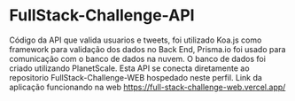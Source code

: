 # FullStack-Challenge-API

Código da API que valida usuarios e tweets, foi utilizado Koa.js como framework para validação dos dados no Back End, Prisma.io foi usado para comunicação com o banco de dados
na nuvem. O banco de dados foi criado utilizando PlanetScale.
Esta API se conecta diretamente ao repositorio FullStack-Challenge-WEB hospedado neste perfil.
Link da aplicação funcionando na web https://full-stack-challenge-web.vercel.app/
